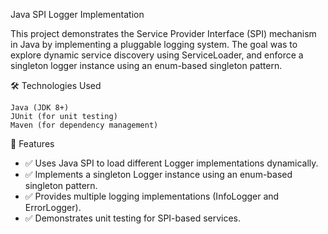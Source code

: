 Java SPI Logger Implementation

This project demonstrates the Service Provider Interface (SPI) mechanism in Java by implementing a pluggable logging system. The goal was to explore dynamic service discovery using ServiceLoader, and enforce a singleton logger instance using an enum-based singleton pattern.

🛠 Technologies Used

    Java (JDK 8+)
    JUnit (for unit testing)
    Maven (for dependency management)

📌 Features

<ul>
<li>✅ Uses Java SPI to load different Logger implementations dynamically.</li>
<li>✅ Implements a singleton Logger instance using an enum-based singleton pattern.</li>
<li>✅ Provides multiple logging implementations (InfoLogger and ErrorLogger).</li>
<li>✅ Demonstrates unit testing for SPI-based services.</li>
</ul>